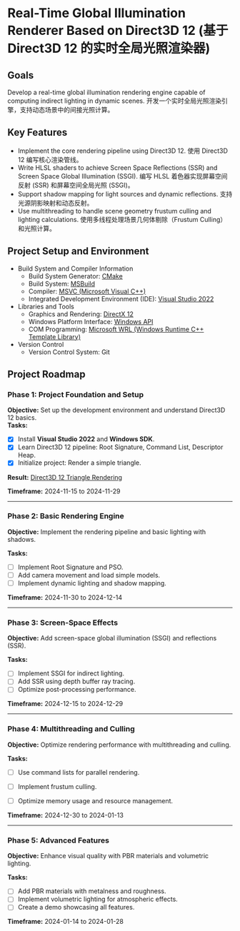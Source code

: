 # Real-Time Global Illumination Renderer Based on Direct3D 12 (基于 Direct3D 12 的实时全局光照渲染器)

## **Goals**
Develop a real-time global illumination rendering engine capable of computing indirect lighting in dynamic scenes. 
开发一个实时全局光照渲染引擎，支持动态场景中的间接光照计算。

## **Key Features**
- Implement the core rendering pipeline using Direct3D 12. 使用 Direct3D 12 编写核心渲染管线。
- Write HLSL shaders to achieve Screen Space Reflections (SSR) and Screen Space Global Illumination (SSGI). 编写 HLSL 着色器实现屏幕空间反射 (SSR) 和屏幕空间全局光照 (SSGI)。
- Support shadow mapping for light sources and dynamic reflections. 支持光源阴影映射和动态反射。
- Use multithreading to handle scene geometry frustum culling and lighting calculations. 使用多线程处理场景几何体剔除（Frustum Culling）和光照计算。

## **Project Setup and Environment**

- Build System and Compiler Information
    - Build System Generator:  [CMake](https://cmake.org/)
    - Build System: [MSBuild](https://learn.microsoft.com/en-us/visualstudio/msbuild/msbuild?view=vs-2022)
    - Compiler: [MSVC (Microsoft Visual C++)](https://learn.microsoft.com/en-us/cpp/?view=msvc-170)
    - Integrated Development Environment (IDE): [Visual Studio 2022](https://visualstudio.microsoft.com/)
- Libraries and Tools
    - Graphics and Rendering: [DirectX 12](https://learn.microsoft.com/en-us/windows/win32/direct3d12/directx-12-programming-environment) 
    - Windows Platform Interface: [Windows API](https://learn.microsoft.com/en-us/windows/win32/api/) 
    - COM Programming: [Microsoft WRL (Windows Runtime C++ Template Library)](https://learn.microsoft.com/en-us/cpp/cppcx/wrl/using-the-windows-runtime-cpp-template-library-wrl?view=msvc-170) 
- Version Control
    - Version Control System: Git

## **Project Roadmap**

### **Phase 1: Project Foundation and Setup**
**Objective:** Set up the development environment and understand Direct3D 12 basics.  
**Tasks:**
- [x] Install **Visual Studio 2022** and **Windows SDK**.  
- [x] Learn Direct3D 12 pipeline: Root Signature, Command List, Descriptor Heap.  
- [x] Initialize project: Render a simple triangle.  

**Result:**
[Direct3D 12 Triangle Rendering](https://github.com/Yuqian-He/Direct3DTriangleRenderer)

**Timeframe:** 2024-11-15 to 2024-11-29  

---

### **Phase 2: Basic Rendering Engine**
**Objective:** Implement the rendering pipeline and basic lighting with shadows.  

**Tasks:**
- [ ] Implement Root Signature and PSO.  
- [ ] Add camera movement and load simple models.  
- [ ] Implement dynamic lighting and shadow mapping.  

**Timeframe:** 2024-11-30 to 2024-12-14  

---

### **Phase 3: Screen-Space Effects**
**Objective:** Add screen-space global illumination (SSGI) and reflections (SSR).  

**Tasks:**
- [ ] Implement SSGI for indirect lighting.  
- [ ] Add SSR using depth buffer ray tracing.  
- [ ] Optimize post-processing performance.  

**Timeframe:** 2024-12-15 to 2024-12-29  

---

### **Phase 4: Multithreading and Culling**
**Objective:** Optimize rendering performance with multithreading and culling.  

**Tasks:**
- [ ] Use command lists for parallel rendering.  
- [ ] Implement frustum culling.  
- [ ] Optimize memory usage and resource management.  


**Timeframe:** 2024-12-30 to 2024-01-13  

---

### **Phase 5: Advanced Features**
**Objective:** Enhance visual quality with PBR materials and volumetric lighting.  

**Tasks:**
- [ ] Add PBR materials with metalness and roughness.  
- [ ] Implement volumetric lighting for atmospheric effects.  
- [ ] Create a demo showcasing all features.  

**Timeframe:** 2024-01-14 to 2024-01-28  



